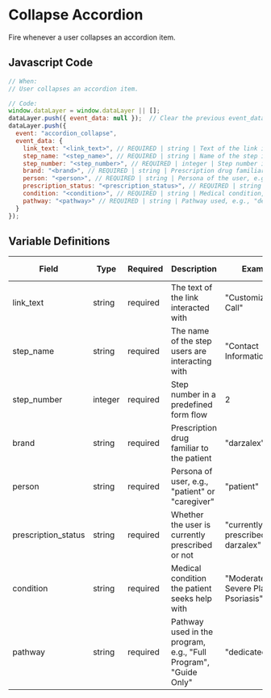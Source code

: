 # Collapse Accordion

Fire whenever a user collapses an accordion item.

## Javascript Code

```js
// When:
// User collapses an accordion item.

// Code:
window.dataLayer = window.dataLayer || [];
dataLayer.push({ event_data: null });  // Clear the previous event_data object.
dataLayer.push({
  event: "accordion_collapse",
  event_data: {
    link_text: "<link_text>", // REQUIRED | string | Text of the link interacted with, e.g., "Customize Your Call"
    step_name: "<step_name>", // REQUIRED | string | Name of the step in the form flow, e.g., "Contact Information"
    step_number: "<step_number>", // REQUIRED | integer | Step number in the form flow, e.g., 2
    brand: "<brand>", // REQUIRED | string | Prescription drug familiar to the patient, e.g., "darzalex"
    person: "<person>", // REQUIRED | string | Persona of the user, e.g., "patient" or "caregiver"
    prescription_status: "<prescription_status>", // REQUIRED | string | Prescription status, e.g., "currently prescribed darzalex"
    condition: "<condition>", // REQUIRED | string | Medical condition, e.g., "Moderate to Severe Plaque Psoriasis"
    pathway: "<pathway>" // REQUIRED | string | Pathway used, e.g., "dedicatedGuide"
  }
});
```

## Variable Definitions

| Field               | Type    | Required | Description                                                    | Example                                | Pattern | Min Length | Max Length | Minimum | Maximum | Multiple Of |
|---------------------|---------|----------|----------------------------------------------------------------|----------------------------------------|---------|------------|------------|---------|---------|-------------|
| link_text           | string  | required | The text of the link interacted with                           | "Customize Your Call"                  |         |            |            |         |         |             |
| step_name           | string  | required | The name of the step users are interacting with                | "Contact Information"                  |         |            |            |         |         |             |
| step_number         | integer | required | Step number in a predefined form flow                          | 2                                      |         |            |            | 1       |         |             |
| brand               | string  | required | Prescription drug familiar to the patient                      | "darzalex"                             |         |            |            |         |         |             |
| person              | string  | required | Persona of user, e.g., "patient" or "caregiver"                | "patient"                              |         |            |            |         |         |             |
| prescription_status | string  | required | Whether the user is currently prescribed or not                | "currently prescribed darzalex"        |         |            |            |         |         |             |
| condition           | string  | required | Medical condition the patient seeks help with                  | "Moderate to Severe Plaque Psoriasis"  |         |            |            |         |         |             |
| pathway             | string  | required | Pathway used in the program, e.g., "Full Program", "Guide Only"| "dedicatedGuide"                       |         |            |            |         |         |             |
